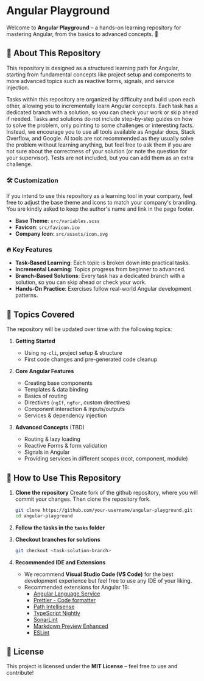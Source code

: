 # Angular Playground

Welcome to **Angular Playground** – a hands-on learning repository for mastering Angular, from the basics to advanced concepts. 🚀

## 📌 About This Repository

This repository is designed as a structured learning path for Angular, starting from fundamental concepts like project setup and components to more advanced topics such as reactive forms, signals, and service injection.

Tasks within this repository are organized by difficulty and build upon each other, allowing you to
incrementally learn Angular concepts. Each task has a dedicated branch with a solution, so you can check your
work or skip ahead if needed. Tasks and solutions do not include step-by-step guides on how to solve the problem,
only pointing to some challenges or interesting facts. Instead, we encourage you to use all tools available as
Angular docs, Stack Overflow, and Google. AI tools are not recommended as they usually solve the problem without
learning anything, but feel free to ask them if you are not sure about the correctness of your solution (or note
the question for your supervisor). Tests are not included,
but you can add them as an extra challenge.

### 🛠️ Customization

If you intend to use this repository as a learning tool in your company, feel free to adjust the base theme and icons to match your company's branding. You are kindly asked to keep the author's name and link in the page footer.

- **Base Theme**: `src/variables.scss`
- **Favicon**: `src/favicon.ico`
- **Company Icon**: `src/assets/icon.svg`

### 🔥 Key Features

- **Task-Based Learning**: Each topic is broken down into practical tasks.
- **Incremental Learning**: Topics progress from beginner to advanced.
- **Branch-Based Solutions**: Every task has a dedicated branch with a solution, so you can skip ahead or check your work.
- **Hands-On Practice**: Exercises follow real-world Angular development patterns.

## 📖 Topics Covered

The repository will be updated over time with the following topics:

1. **Getting Started**
   - Using `ng-cli`, project setup & structure
   - First code changes and pre-generated code cleanup

2. **Core Angular Features**
   - Creating base components
   - Templates & data binding
   - Basics of routing
   - Directives (`ngIf`, `ngFor`, custom directives)
   - Component interaction & inputs/outputs
   - Services & dependency injection

3. **Advanced Concepts** (TBD)
   - Routing & lazy loading
   - Reactive Forms & form validation
   - Signals in Angular
   - Providing services in different scopes (root, component, module)

## 🚀 How to Use This Repository
1. **Clone the repository**
   Create fork of the github repository, where you will commit your changes. Then clone the repository fork.
   
   ```sh
   git clone https://github.com/your-username/angular-playground.git
   cd angular-playground
   ```
2. **Follow the tasks in the `tasks` folder**
3. **Checkout branches for solutions**
   ```sh
   git checkout <task-solution-branch>
   ```
4. **Recommended IDE and Extensions**
   - We recommend **Visual Studio Code (VS Code)** for the best development experience but feel free to use any IDE of your liking.
   - Recommended extensions for Angular 19:
     - [Angular Language Service](https://marketplace.visualstudio.com/items?itemName=Angular.ng-template)
     - [Prettier - Code formatter](https://marketplace.visualstudio.com/items?itemName=esbenp.prettier-vscode)
     - [Path Intellisense](https://marketplace.visualstudio.com/items?itemName=christian-kohler.path-intellisense)
     - [TypeScript Nightly](https://marketplace.visualstudio.com/items?itemName=ms-vscode.vscode-typescript-next)
     - [SonarLint](https://marketplace.visualstudio.com/items?itemName=SonarSource.sonarlint-vscode)
     - [Markdown Preview Enhanced](https://marketplace.visualstudio.com/items?itemName=shd101wyy.markdown-preview-enhanced)
     - [ESLint](https://marketplace.visualstudio.com/items?itemName=dbaeumer.vscode-eslint)

## 📜 License

This project is licensed under the **MIT License** – feel free to use and contribute!
